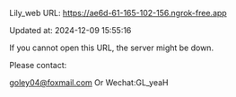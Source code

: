 Lily_web URL: https://ae6d-61-165-102-156.ngrok-free.app

Updated at: 2024-12-09 15:55:16

If you cannot open this URL, the server might be down.

Please contact: 

goley04@foxmail.com Or Wechat:GL_yeaH